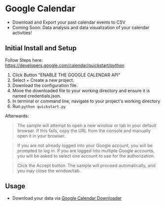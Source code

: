 # Google Calendar

* Download and Export your past calendar events to CSV
* Coming Soon: Data analysis and data visualization of your calendar activities!

## Initial Install and Setup

Follow Steps here: https://developers.google.com/calendar/quickstart/python

1. Click Button "ENABLE THE GOOGLE CALENDAR API"
2. Select + Create a new project.
3. Download the configuration file.
4. Move the downloaded file to your working directory and ensure it is named credentials.json.
5. In terminal or command line, navigate to your project's working directory
6. Run `python quickstart.py`

Afterwards:

> The sample will attempt to open a new window or tab in your default browser. If this fails, copy the URL from the console and manually open it in your browser.

> If you are not already logged into your Google account, you will be prompted to log in. If you are logged into multiple Google accounts, you will be asked to select one account to use for the authorization.

> Click the Accept button.
> The sample will proceed automatically, and you may close the window/tab.

## Usage

* Download your data via [Google Calendar Downloader](https://github.com/markwk/qs_ledger/blob/master/google_calendar/google_calendar_downloader.ipynb)